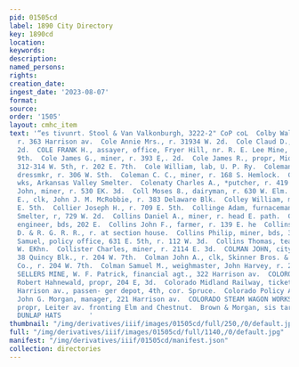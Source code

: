 ```yaml
---
pid: 01505cd
label: 1890 City Directory
key: 1890cd
location: 
keywords: 
description: 
named_persons: 
rights: 
creation_date: 
ingest_date: '2023-08-07'
format: 
source: 
order: '1505'
layout: cmhc_item
text: '“es tivunrt. Stool & Van Valkonburgh, 3222-2" CoP coL  Colby Walter, miner,
  r. 363 Harrison av.  Cole Annie Mrs., r. 31934 W. 2d.  Cole Claud D., r. 83194 W.
  2d.  COLE FRANK H., assayer, office, Fryer Hill, nr. R. E. Lee Mine, r. 116 EK.
  9th.  Cole James G., miner, r. 393 E,. 2d.  Cole James R., propr, Midland Wood Yard,
  312-314 W. 5th, r. 202 E. 7th.  Cole William, lab, U. P. Ry.  Coleman Ada Mrs.,
  dressmkr, r. 306 W. Sth.  Coleman C. C., miner, r. 168 S. Hemlock.  Coleman R. W.,
  wks, Arkansas Valley Smelter.  Colenaty Charles A., *putcher, r. 419 EK. sth.  Colin
  John, miner, r. 530 EK. 3d.  Coll Moses 8., dairyman, r. 630 W. Elm.  Collar George
  E., clk, John J. M. McRobbie, r. 383 Delaware Blk.  Colley William, miner, r. 607
  E. 5th.  Collier Joseph H., r. 709 E. 5th.  Collinge Adam, furnaceman, American
  Smelter, r, 729 W. 2d.  Collins Daniel A., miner, r. head E. path.  Collins Jairus,
  engineer, bds, 202 E.  Collins John F., farmer, r. 139 E. he  Collins Michael, lab,
  D. & R. G. R. R., r. at section house.  Collins Philip, miner, bds, 323 EH. éth.  Collins
  Samuel, policy office, 631 E. 5th, r. 112 W. 3d.  Collins Thomas, teamster, r. 130
  W. EKhn.  Collister Charles, miner, r. 2114 E. 3d.  COLMAN JOHN, city bill poster,
  38 Quincy Blk., r. 204 W. 7th.  Colman John A., clk, Skinner Bros. & Wright Clothing
  Co., r. 204 W. 7th.  Colman Samuel M., weighmaster, John Harvey, r. 204 W. 7th.  COLONEL
  SELLERS MINE, W. F. Patrick, financial agt., 322 Harrison av.  COLORODO BAKERY,
  Robert Hahnewald, propr, 204 E, 3d.  Colorado Midland Railway, ticket office, 401
  Harrison av., passen- ger depot, 4th, cor. Spruce.  Colorado Policy Association,
  John G. Morgan, manager, 221 Harrison av.  COLORADO STEAM WAGON WORKS, Charles Leitzmann,
  propr, Leiter av. fronting Elm and Chestnut.  Brown & Morgan, sis tarrison ave.
  DUNLAP HATS       '
thumbnail: "/img/derivatives/iiif/images/01505cd/full/250,/0/default.jpg"
full: "/img/derivatives/iiif/images/01505cd/full/1140,/0/default.jpg"
manifest: "/img/derivatives/iiif/01505cd/manifest.json"
collection: directories
---
```

